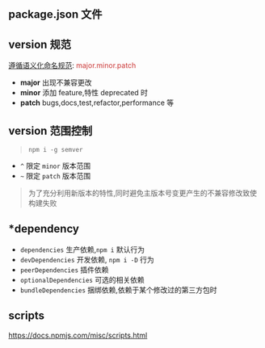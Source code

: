 ## package.json 文件
<!-- 
配置 npm 包的发布信息
所有配置详见 
* [npm package 规范](https://docs.npmjs.com/files/package.json.html)
* [commonjs package 规范](http://wiki.commonjs.org/wiki/Packages/1.1)
 -->


## version 规范
<!-- 简要说明
1. 版本语义化定义

推荐看此博文 https://blog.zenheart.site/posts/2017-09-26-version.html#%E7%89%88%E6%9C%AC%E5%91%BD%E5%90%8D%E8%A7%84%E5%88%99 理解版本含义
 -->
[遵循语义化命名规范](https://semver.org/lang/zh-CN/): <span class="fade-left fragment" style="color:#cb3837">major.minor.patch</span> 
* **major** 出现不兼容更改
* **minor** 添加 feature,特性 deprecated 时
* **patch** bugs,docs,test,refactor,performance 等


## version 范围控制
<!-- 
重点讲解如下知识点
版本范围控制
 -->
> `npm i -g semver`

* `^` 限定 `minor` 版本范围
* `~` 限定 `patch` 版本范围
> 为了充分利用新版本的特性,同时避免主版本号变更产生的不兼容修改致使构建失败



## *dependency
* `dependencies` 生产依赖,`npm i` 默认行为
* `devDependencies` 开发依赖, `npm i -D` 行为
* `peerDependencies` 插件依赖
* `optionalDependencies` 可选的相关依赖
* `bundleDependencies` 捆绑依赖,依赖于某个修改过的第三方包时


## scripts
<https://docs.npmjs.com/misc/scripts.html>
